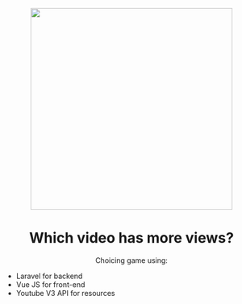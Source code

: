 <p align="center"><a href="https://makariosvar.site" target="_blank"><img src="https://developers.google.com/youtube/v3/libraries?hl=pt-br" width="400"></a></p>
<h1 align="center"> Which video has more views?</h1>
<p align="center">
	Choicing game using:
	
<ul>
	<li>
	Laravel for backend
	</li>
	<li>
	Vue JS for front-end
	</li>
	<li>
	Youtube V3 API for resources
	</li>
</ul>
</p>


